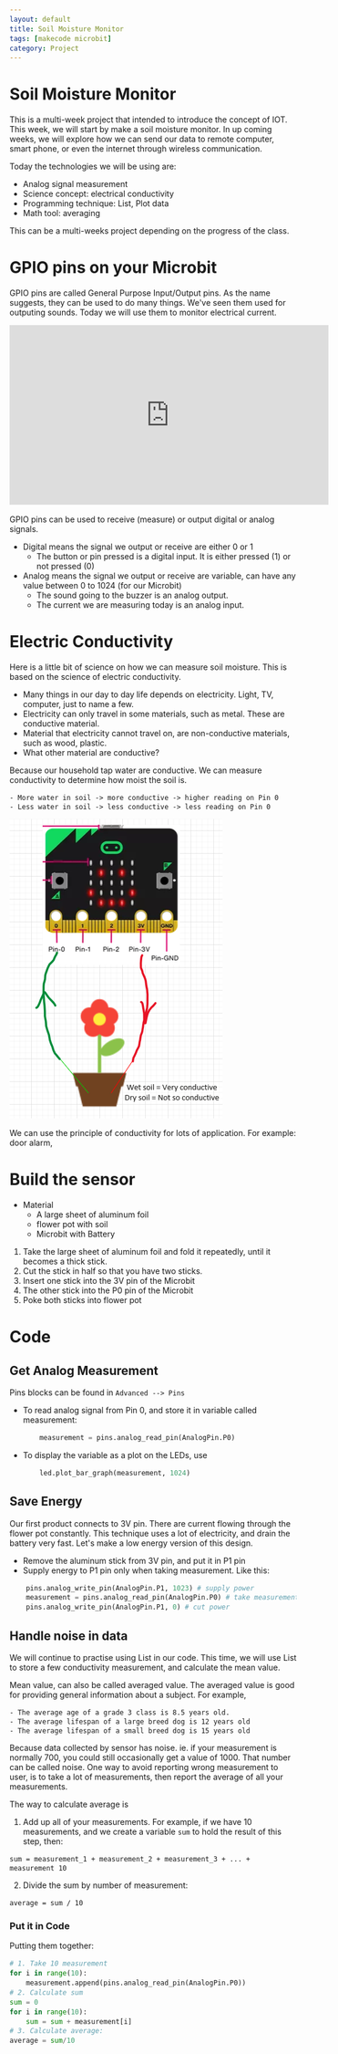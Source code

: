 ```yaml
---
layout: default
title: Soil Moisture Monitor
tags: [makecode microbit]
category: Project
---
```


# Soil Moisture Monitor

This is a multi-week project that intended to introduce the concept of IOT. This week, we will start by make a soil moisture monitor. In up coming weeks, we will explore how we can send our data to remote computer, smart phone, or even the internet through wireless communication. 

Today the technologies we will be using are:

- Analog signal measurement 
- Science concept: electrical conductivity
- Programming technique: List, Plot data
- Math tool: averaging 

This can be a multi-weeks project depending on the progress of the class. 

# GPIO pins on your Microbit

GPIO pins are called General Purpose Input/Output pins. As the name suggests, they can be used to do many things. We've seen them used for outputing sounds. Today we will use them to monitor electrical current. 

<iframe width="560" height="315" src="https://www.youtube.com/embed/EDgdHb0R96I" frameborder="0" allow="accelerometer; autoplay; clipboard-write; encrypted-media; gyroscope; picture-in-picture" allowfullscreen></iframe>

GPIO pins can be used to receive (measure) or output digital or analog signals. 

- Digital means the signal we output or receive are either 0 or 1
    - The button or pin pressed is a digital input. It is either pressed (1) or not pressed (0)
- Analog means the signal we output or receive are variable, can have any value between 0 to 1024 (for our Microbit)
    - The sound going to the buzzer is an analog output.
    - The current we are measuring today is an analog input. 

# Electric Conductivity

Here is a little bit of science on how we can measure soil moisture. This is based on the science of electric conductivity. 

- Many things in our day to day life depends on electricity. Light, TV, computer, just to name a few.
- Electricity can only travel in some materials, such as metal. These are conductive material.
- Material that electricity cannot travel on, are non-conductive materials, such as wood, plastic. 
- What other material are conductive?

Because our household tap water are conductive. We can measure conductivity to determine how moist the soil is. 

    - More water in soil -> more conductive -> higher reading on Pin 0
    - Less water in soil -> less conductive -> less reading on Pin 0

![soil conductivity](/assets/soil_moisture_science.PNG)

We can use the principle of conductivity for lots of application. For example: door alarm, 

# Build the sensor

- Material
    - A large sheet of aluminum foil
    - flower pot with soil
    - Microbit with Battery

1. Take the large sheet of aluminum foil and fold it repeatedly, until it becomes a thick stick. 
2. Cut the stick in half so that you have two sticks. 
3. Insert one stick into the 3V pin of the Microbit
4. The other stick into the P0 pin of the Microbit
5. Poke both sticks into flower pot

# Code

## Get Analog Measurement

Pins blocks can be found in ```Advanced --> Pins```

- To read analog signal from Pin 0, and store it in variable called measurement: 
    ```python
        measurement = pins.analog_read_pin(AnalogPin.P0)
    ```
- To display the variable as a plot on the LEDs, use
    ```python
        led.plot_bar_graph(measurement, 1024)
    ```

## Save Energy

Our first product connects to 3V pin. There are current flowing through the flower pot constantly. This technique uses a lot of electricity, and drain the battery very fast. Let's make a low energy version of this design. 

- Remove the aluminum stick from 3V pin, and put it in P1 pin
- Supply energy to P1 pin only when taking measurement. Like this: 
```python
    pins.analog_write_pin(AnalogPin.P1, 1023) # supply power
    measurement = pins.analog_read_pin(AnalogPin.P0) # take measurement
    pins.analog_write_pin(AnalogPin.P1, 0) # cut power
```

## Handle noise in data
We will continue to practise using List in our code. This time, we will use List to store a few conductivity measurement, and calculate the mean value.

Mean value, can also be called averaged value. The averaged value is good for providing general information about a subject. For example,

    - The average age of a grade 3 class is 8.5 years old. 
    - The average lifespan of a large breed dog is 12 years old
    - The average lifespan of a small breed dog is 15 years old

Because data collected by sensor has noise. ie. if your measurement is normally 700, you could still occasionally get a value of 1000. That number can be called noise. One way to avoid reporting wrong measurement to user, is to take a lot of measurements, then report the average of all your measurements. 

The way to calculate average is 

1. Add up all of your measurements. For example, if we have 10 measurements, and we create a variable ```sum``` to hold the result of this step, then: 

```
sum = measurement_1 + measurement_2 + measurement_3 + ... + measurement 10
```

2. Divide the sum by number of measurement:

```
average = sum / 10
```

### Put it in Code

Putting them together:
```python
# 1. Take 10 measurement
for i in range(10):
    measurement.append(pins.analog_read_pin(AnalogPin.P0))
# 2. Calculate sum
sum = 0
for i in range(10):
    sum = sum + measurement[i]
# 3. Calculate average:
average = sum/10
```


